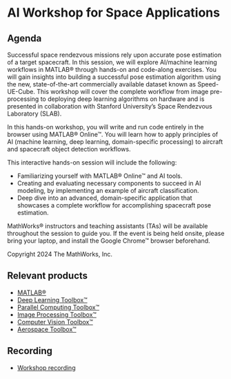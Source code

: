 # AI Workshop for Space Applications

## Agenda

Successful space rendezvous missions rely upon accurate pose estimation of a target spacecraft. In this session, we will explore AI/machine learning workflows in MATLAB&reg; through hands-on and code-along exercises. You will gain insights into building a successful pose estimation algorithm using the new, state-of-the-art commercially available dataset known as Speed-UE-Cube. This workshop will cover the complete workflow from image pre-processing to deploying deep learning algorithms on hardware and is presented in collaboration with Stanford University’s Space Rendezvous Laboratory (SLAB). 

In this hands-on workshop, you will write and run code entirely in the browser using MATLAB® Online™. You will learn how to apply principles of AI (machine learning, deep learning, domain-specific processing) to aircraft and spacecraft object detection workflows. 

This interactive hands-on session will include the following: 

* Familiarizing yourself with MATLAB&reg; Online&trade; and AI tools. 
* Creating and evaluating necessary components to succeed in AI modeling, by implementing an example of aircraft classification. 
* Deep dive into an advanced, domain-specific application that showcases a complete workflow for accomplishing spacecraft pose estimation. 

MathWorks&reg; instructors and teaching assistants (TAs) will be available throughout the session to guide you. If the event is being held onsite, please bring your laptop, and install the Google Chrome&trade; browser beforehand. 

Copyright 2024 The MathWorks, Inc.

## Relevant products
* [MATLAB&reg;](https://www.mathworks.com/products/matlab.html)
* [Deep Learning Toolbox&trade;](https://www.mathworks.com/products/deep-learning.html)
* [Parallel Computing Toolbox&trade;](https://www.mathworks.com/products/parallel-computing.html)
* [Image Processing Toolbox&trade;](https://www.mathworks.com/products/image.html)
* [Computer Vision Toolbox&trade;](https://www.mathworks.com/products/computer-vision.html)
* [Aerospace Toolbox&trade;](https://www.mathworks.com/products/aerospace-toolbox.html)

## Recording
* [Workshop recording](https://mathworks-my.sharepoint.com/:v:/p/rteramot/EYPvVFHdZFpDopNxWQgOfVEBa0hGghPhfeYVouaOiFGLFA?nav=eyJyZWZlcnJhbEluZm8iOnsicmVmZXJyYWxBcHAiOiJPbmVEcml2ZUZvckJ1c2luZXNzIiwicmVmZXJyYWxBcHBQbGF0Zm9ybSI6IldlYiIsInJlZmVycmFsTW9kZSI6InZpZXciLCJyZWZlcnJhbFZpZXciOiJNeUZpbGVzTGlua0NvcHkifX0&e=gJTQNt)